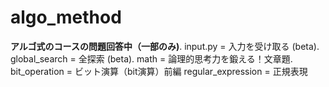 # algo_method

**アルゴ式のコースの問題回答中（一部のみ)**.
input.py = 入力を受け取る (beta).
global_search = 全探索 (beta).
math = 論理的思考力を鍛える！文章題.
bit_operation = ビット演算（bit演算）前編
regular_expression = 正規表現
